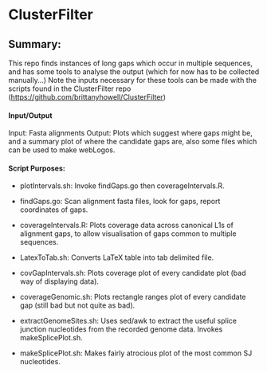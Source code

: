 # ClusterFilter

## Summary:
This repo finds instances of long gaps which occur in multiple sequences, and has some tools to analyse the output (which for now has to be collected manually...)
Note the inputs necessary for these tools can be made with the scripts found in the ClusterFilter repo (https://github.com/brittanyhowell/ClusterFilter)

#### Input/Output
Input: 		Fasta alignments
Output: 	Plots which suggest where gaps might be, and a summary plot of where the candidate gaps are, also some files which can be used to make webLogos.

#### Script Purposes:

- plotIntervals.sh:		Invoke findGaps.go then coverageIntervals.R. 
- findGaps.go:			Scan alignment fasta files, look for gaps, report coordinates of gaps.
- coverageIntervals.R:	Plots coverage data across canonical L1s of alignment gaps, to allow visualisation of gaps common to multiple sequences.



- LatexToTab.sh:			Converts LaTeX table into tab delimited file.
- covGapIntervals.sh:		Plots coverage plot of every candidate plot (bad way of displaying data).
- coverageGenomic.sh:		Plots rectangle ranges plot of every candidate gap (still bad but not quite as bad).



- extractGenomeSites.sh:	Uses sed/awk to extract the useful splice junction nucleotides from the recorded genome data. Invokes makeSplicePlot.sh.
- makeSplicePlot.sh:		Makes fairly atrocious plot of the most common SJ nucleotides.

